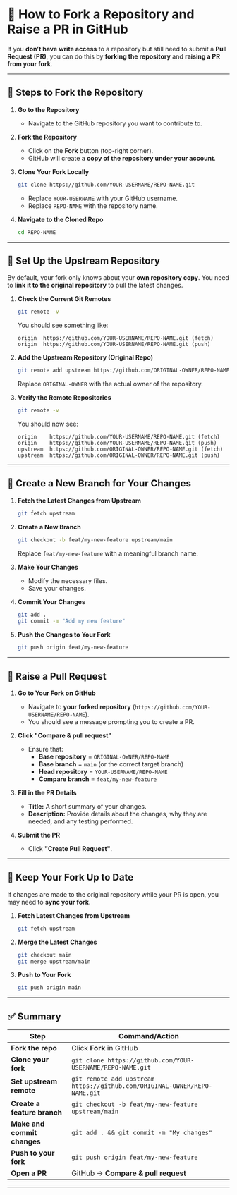 # 🚀 How to Fork a Repository and Raise a PR in GitHub

If you **don’t have write access** to a repository but still need to submit a **Pull Request (PR)**, you can do this by **forking the repository** and **raising a PR from your fork**.  

---

## 🔹 Steps to Fork the Repository

1. **Go to the Repository**  
   - Navigate to the GitHub repository you want to contribute to.  

2. **Fork the Repository**  
   - Click on the **Fork** button (top-right corner).  
   - GitHub will create a **copy of the repository under your account**.  

3. **Clone Your Fork Locally**  
   ```sh
   git clone https://github.com/YOUR-USERNAME/REPO-NAME.git
   ```
   - Replace `YOUR-USERNAME` with your GitHub username.  
   - Replace `REPO-NAME` with the repository name.  

4. **Navigate to the Cloned Repo**  
   ```sh
   cd REPO-NAME
   ```

---

## 🔹 Set Up the Upstream Repository

By default, your fork only knows about your **own repository copy**. You need to **link it to the original repository** to pull the latest changes.

1. **Check the Current Git Remotes**  
   ```sh
   git remote -v
   ```
   You should see something like:
   ```
   origin  https://github.com/YOUR-USERNAME/REPO-NAME.git (fetch)
   origin  https://github.com/YOUR-USERNAME/REPO-NAME.git (push)
   ```

2. **Add the Upstream Repository (Original Repo)**  
   ```sh
   git remote add upstream https://github.com/ORIGINAL-OWNER/REPO-NAME.git
   ```
   Replace `ORIGINAL-OWNER` with the actual owner of the repository.

3. **Verify the Remote Repositories**  
   ```sh
   git remote -v
   ```
   You should now see:
   ```
   origin    https://github.com/YOUR-USERNAME/REPO-NAME.git (fetch)
   origin    https://github.com/YOUR-USERNAME/REPO-NAME.git (push)
   upstream  https://github.com/ORIGINAL-OWNER/REPO-NAME.git (fetch)
   upstream  https://github.com/ORIGINAL-OWNER/REPO-NAME.git (push)
   ```

---

## 🔹 Create a New Branch for Your Changes

1. **Fetch the Latest Changes from Upstream**  
   ```sh
   git fetch upstream
   ```

2. **Create a New Branch**  
   ```sh
   git checkout -b feat/my-new-feature upstream/main
   ```
   Replace `feat/my-new-feature` with a meaningful branch name.

3. **Make Your Changes**  
   - Modify the necessary files.
   - Save your changes.

4. **Commit Your Changes**  
   ```sh
   git add .
   git commit -m "Add my new feature"
   ```

5. **Push the Changes to Your Fork**  
   ```sh
   git push origin feat/my-new-feature
   ```

---

## 🔹 Raise a Pull Request  

1. **Go to Your Fork on GitHub**  
   - Navigate to **your forked repository** (`https://github.com/YOUR-USERNAME/REPO-NAME`).
   - You should see a message prompting you to create a PR.

2. **Click "Compare & pull request"**  
   - Ensure that:
     - **Base repository** = `ORIGINAL-OWNER/REPO-NAME`
     - **Base branch** = `main` (or the correct target branch)
     - **Head repository** = `YOUR-USERNAME/REPO-NAME`
     - **Compare branch** = `feat/my-new-feature`

3. **Fill in the PR Details**
   - **Title:** A short summary of your changes.
   - **Description:** Provide details about the changes, why they are needed, and any testing performed.

4. **Submit the PR**
   - Click **"Create Pull Request"**.

---

## 🔹 Keep Your Fork Up to Date

If changes are made to the original repository while your PR is open, you may need to **sync your fork**.

1. **Fetch Latest Changes from Upstream**
   ```sh
   git fetch upstream
   ```

2. **Merge the Latest Changes**
   ```sh
   git checkout main
   git merge upstream/main
   ```

3. **Push to Your Fork**
   ```sh
   git push origin main
   ```

---

## ✅ Summary

| Step | Command/Action |
|------|---------------|
| **Fork the repo** | Click **Fork** in GitHub |
| **Clone your fork** | `git clone https://github.com/YOUR-USERNAME/REPO-NAME.git` |
| **Set upstream remote** | `git remote add upstream https://github.com/ORIGINAL-OWNER/REPO-NAME.git` |
| **Create a feature branch** | `git checkout -b feat/my-new-feature upstream/main` |
| **Make and commit changes** | `git add . && git commit -m "My changes"` |
| **Push to your fork** | `git push origin feat/my-new-feature` |
| **Open a PR** | GitHub → **Compare & pull request** |

---
